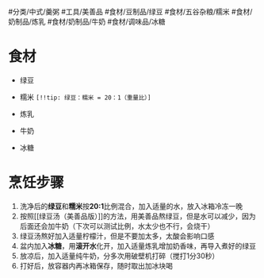 #分类/中式/羹粥 #工具/美善品 #食材/豆制品/绿豆 #食材/五谷杂粮/糯米 #食材/奶制品/炼乳 #食材/奶制品/牛奶 #食材/调味品/冰糖 

# 食材
- 绿豆
- 糯米
`[!!tip: 绿豆：糯米 = 20：1（重量比）]`

- 炼乳
- 牛奶
- 冰糖
# 烹饪步骤
1. 洗净后的**绿豆**和**糯米**按**20:1**比例混合，加入适量的水，放入冰箱冷冻一晚
2. 按照[[绿豆汤（美善品版）]]的方法，用美善品熬绿豆，但是水可以减少，因为后面还会加牛奶（下次可以测试比例，水太少也不行，会烧干）
3. 绿豆汤熬好加入适量柠檬汁，但是不要加太多，太酸会影响口感
4. 盆内加入**冰糖**，用**滚开水**化开，加入适量炼乳增加奶香味，再导入煮好的绿豆
5. 放凉后，加入适量纯牛奶，分多次用破壁机打碎（搅打1分30秒）
6. 打好后，放容器内再冰箱保存，随时取出加冰块喝
